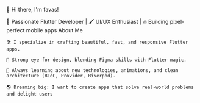 👋 Hi there, I'm favas!

🚀 Passionate Flutter Developer | 🖌️ UI/UX Enthusiast | 🔥 Building pixel-perfect mobile apps
About Me

    🛠️ I specialize in crafting beautiful, fast, and responsive Flutter apps.

    🎨 Strong eye for design, blending Figma skills with Flutter magic.

    🧠 Always learning about new technologies, animations, and clean architecture (BLoC, Provider, Riverpod).

    🌎 Dreaming big: I want to create apps that solve real-world problems and delight users
